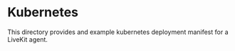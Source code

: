 # Kubernetes

This directory provides and example kubernetes deployment manifest for a LiveKit agent.
